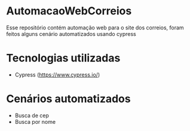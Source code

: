 # AutomacaoWebCorreios
Esse repositório contém automação web para o site dos correios, foram feitos alguns cenário automatizados usando cypress
# Tecnologias utilizadas
- Cypress (https://www.cypress.io/)
# Cenários automatizados
- Busca de cep
- Busca por nome
